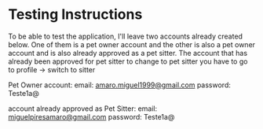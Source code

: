 # Testing Instructions

To be able to test the application, I'll leave two accounts already created below.
One of them is a pet owner account and the other is also a pet owner account and is also already approved as a pet sitter.
The account that has already been approved for pet sitter to change to pet sitter you have to go to profile -> switch to sitter

Pet Owner account:
email: amaro.miguel1999@gmail.com 
password: Teste1a@

account already approved as Pet Sitter:
email: miguelpiresamaro@gmail.com
password: Teste1a@
